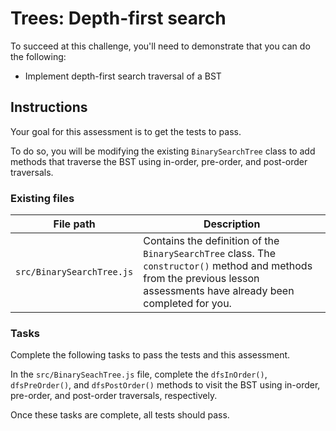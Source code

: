 <div class="scrollable-container" ng-transclude="" style="user-select: auto;"> <div markdown="fileTab.file.challenge.instructions" multi-language="true" class="markdown collapsed" style="user-select: auto;"><h1 style="user-select: auto;">Trees: Depth-first search</h1><p style="user-select: auto;">To succeed at this challenge, you'll need to demonstrate that you can do the following:</p>
<ul style="user-select: auto;">
<li style="user-select: auto;">Implement depth-first search traversal of a BST</li>
</ul>
<h2 style="user-select: auto;">Instructions</h2><p style="user-select: auto;">Your goal for this assessment is to get the tests to pass.</p>
<p style="user-select: auto;">To do so, you will be modifying the existing <code style="user-select: auto;">BinarySearchTree</code> class to add methods that traverse the BST using in-order, pre-order, and post-order traversals.</p>
<h3 style="user-select: auto;">Existing files</h3><table style="user-select: auto;">
<thead style="user-select: auto;">
<tr style="user-select: auto;">
<th style="user-select: auto;">File path</th>
<th style="user-select: auto;">Description</th>
</tr>
</thead>
<tbody style="user-select: auto;">
<tr style="user-select: auto;">
<td style="user-select: auto;"><code style="user-select: auto;">src/BinarySearchTree.js</code></td>
<td style="user-select: auto;">Contains the definition of the <code style="user-select: auto;">BinarySearchTree</code> class. The <code style="user-select: auto;">constructor()</code> method and methods from the previous lesson assessments have already been completed for you.</td>
</tr>
</tbody>
</table>
<h3 style="user-select: auto;">Tasks</h3><p style="user-select: auto;">Complete the following tasks to pass the tests and this assessment.</p>
<p style="user-select: auto;">In the <code style="user-select: auto;">src/BinarySeachTree.js</code> file, complete the <code style="user-select: auto;">dfsInOrder()</code>, <code style="user-select: auto;">dfsPreOrder()</code>, and <code style="user-select: auto;">dfsPostOrder()</code> methods to visit the BST using in-order, pre-order, and post-order traversals, respectively.</p>
<p style="user-select: auto;">Once these tasks are complete, all tests should pass.</p>
</div> <score-card-instructions challenge="fileTab.file.challenge" style="user-select: auto;"><!----></score-card-instructions> </div>
